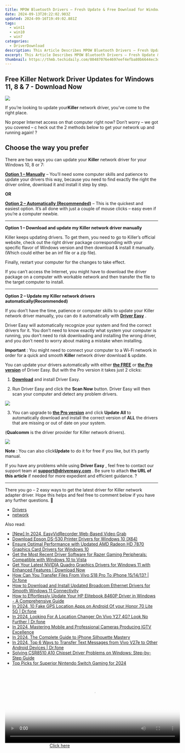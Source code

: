 ```yaml
---
title: MPOW Bluetooth Drivers – Fresh Update & Free Download for Windows 11, 8, 7 Users
date: 2024-09-13T20:22:02.903Z
updated: 2024-09-16T19:49:02.881Z
tags:
  - win11
  - win10
  - win7
categories:
  - DriverDownload
description: This Article Describes MPOW Bluetooth Drivers – Fresh Update & Free Download for Windows 11, 8, 7 Users
excerpt: This Article Describes MPOW Bluetooth Drivers – Fresh Update & Free Download for Windows 11, 8, 7 Users
thumbnail: https://thmb.techidaily.com/80487076e4697eef4efba80b6644ec3d63e792257dbd68c462e7ed6957f7f6c0.jpg
---
```


## Free Killer Network Driver Updates for Windows 11, 8 & 7 - Download Now

![](https://images.drivereasy.com/wp-content/uploads/2018/10/img_5bb5e43b23e8b.jpg)

 If you’re looking to update your**Killer** network driver,  you’ve come to the right place.

 No proper Internet access on that computer right now? Don’t worry – we got you covered – c heck out the 2 methods below to get your network up and running again! ?

## Choose the way you prefer

 There are two ways you can update your **Killer** network driver for your Windows 10, 8 or 7:

[**Option 1 – Manually**](https://tools.techidaily.com/drivereasy/download/) – You’ll need some computer skills and patience to update your drivers this way, because you need to find exactly the right the driver online, download it and install it step by step.

**OR**

[**Option 2 – Automatically (Recommended)**](https://www.drivereasy.com/knowledge/killer-network-driver-free-download-update-in-windows-10-8-7/#O2) – This is the quickest and easiest option. It’s all done with just a couple of mouse clicks – easy even if you’re a computer newbie.

---

 **Option 1 – Download and update my Killer network driver manually**

 Killer keeps updating drivers. To get them, you need to go to Killer’s official  website, check out the right driver package corresponding with your specific flavor of Windows version and then download & install it manually. (Which could either be an inf file or a zip file).

Finally, restart your computer for the changes to take effect.

 If you can’t access the Internet, you might have to download the driver package on a computer with workable network and then transfer the file to the target computer to install.

---

 **Option 2 – Update my Killer network drivers automatically(Recommended)**

 If you don’t have the time, patience or computer skills to update your Killer network  driver manually, you can do it automatically with **[Driver Easy](https://tools.techidaily.com/drivereasy/download/)**  .

 Driver Easy will automatically recognize your system and find the correct drivers for it. You don’t need to know exactly what system your computer is running, you don’t need to risk downloading and installing the wrong driver, and you don’t need to worry about making a mistake when installing.

**Important** : You might need to connect your computer to a Wi-Fi network in order for a quick and smooth **Killer** network driver download & update.

 You can update your drivers automatically with either **[the FREE](https://tools.techidaily.com/drivereasy/download/)**  or **[the Pro version](https://tools.techidaily.com/drivereasy/download/)**  of Driver Easy. But with the Pro version it takes just 2 clicks:

 1) **[Download](https://tools.techidaily.com/drivereasy/download/)**  and install Driver Easy.

 2) Run Driver Easy and click the **Scan Now**  button. Driver Easy will then scan your computer and detect any problem drivers.

![](https://images.drivereasy.com/wp-content/uploads/2018/07/img_5b5aefd675a7c.jpg)

 3) You can upgrade to **[the Pro version](https://tools.techidaily.com/drivereasy/download/)**  and click **Update All** to automatically download and install the correct version of **ALL**  the drivers that are missing or out of date on your system.

 (**Qualcomm** is the driver provider for Killer network drivers).

![](https://images.drivereasy.com/wp-content/uploads/2018/07/img_5b5af0deb80ba.jpg)

**Note** : You can also click**Update** to do it for free if you like, but it’s partly manual.

 If you have any problems while using **Driver Easy** , feel free to contact our support team at **<support@drivereasy.com>** . Be sure to attach **the URL of this article** if needed for more expedient and efficient guidance. ?

---

 There you go – 2 easy ways to get the latest driver for Killer network adapter driver. Hope this helps and feel free to comment below if you have any further questions. 🙂

* [Drivers](https://tools.techidaily.com/drivereasy/download/)
* [network](https://tools.techidaily.com/drivereasy/download/)

<ins class="adsbygoogle"
     style="display:block"
     data-ad-format="autorelaxed"
     data-ad-client="ca-pub-7571918770474297"
     data-ad-slot="1223367746"></ins>

<ins class="adsbygoogle"
     style="display:block"
     data-ad-client="ca-pub-7571918770474297"
     data-ad-slot="8358498916"
     data-ad-format="auto"
     data-full-width-responsive="true"></ins>

<span class="atpl-alsoreadstyle">Also read:</span>
<div><ul>
<li><a href="https://facebook-video-recording.techidaily.com/new-in-2024-easyvidrecorder-web-based-video-grab/"><u>[New] In 2024, EasyVidRecorder Web-Based Video Grab</u></a></li>
<li><a href="https://win-amazing.techidaily.com/download-epson-ds-530-printer-drivers-for-windows-10-x64/"><u>Download Epson DS-530 Printer Drivers for Windows 10 (X64)</u></a></li>
<li><a href="https://win-amazing.techidaily.com/ensure-optimal-performance-with-updated-amd-radeon-hd-7870-graphics-card-drivers-for-windows-10/"><u>Ensure Optimal Performance with Updated AMD Radeon HD 7870 Graphics Card Drivers for Windows 10</u></a></li>
<li><a href="https://win-amazing.techidaily.com/get-the-most-recent-driver-software-for-razer-gaming-peripherals-compatible-with-windows-10-to-vista/"><u>Get the Most Recent Driver Software for Razer Gaming Peripherals: Compatible with Windows 10 to Vista</u></a></li>
<li><a href="https://win-amazing.techidaily.com/get-your-latest-nvidia-quadro-graphics-drivers-for-windows-11-with-enhanced-features-download-now/"><u>Get Your Latest NVIDIA Quadro Graphics Drivers for Windows 11 with Enhanced Features | Download Now</u></a></li>
<li><a href="https://blog-min.techidaily.com/how-can-you-transfer-files-from-vivo-s18-pro-to-iphone-151413-drfone-by-drfone-transfer-from-android-transfer-from-android/"><u>How Can You Transfer Files From Vivo S18 Pro To iPhone 15/14/13? | Dr.fone</u></a></li>
<li><a href="https://win-amazing.techidaily.com/how-to-download-and-install-updated-broadcom-ethernet-drivers-for-smooth-windows-11-connectivity/"><u>How to Download and Install Updated Broadcom Ethernet Drivers for Smooth Windows 11 Connectivity</u></a></li>
<li><a href="https://win-amazing.techidaily.com/how-to-effortlessly-update-your-hp-elitebook-8460p-driver-in-windows-a-comprehensive-guide/"><u>How to Effortlessly Update Your HP Elitebook 8460P Driver in Windows - A Comprehensive Guide</u></a></li>
<li><a href="https://android-location.techidaily.com/in-2024-10-fake-gps-location-apps-on-android-of-your-honor-70-lite-5g-drfone-by-drfone-virtual/"><u>In 2024, 10 Fake GPS Location Apps on Android Of your Honor 70 Lite 5G | Dr.fone</u></a></li>
<li><a href="https://phone-solutions.techidaily.com/in-2024-looking-for-a-location-changer-on-vivo-y27-4g-look-no-further-drfone-by-drfone-virtual-android/"><u>In 2024, Looking For A Location Changer On Vivo Y27 4G? Look No Further | Dr.fone</u></a></li>
<li><a href="https://instagram-clips.techidaily.com/in-2024-mastering-mobile-and-professional-cameras-producing-igtv-excellence/"><u>In 2024, Mastering Mobile and Professional Cameras Producing IGTV Excellence</u></a></li>
<li><a href="https://some-guidance.techidaily.com/in-2024-the-complete-guide-to-iphone-silhouette-mastery/"><u>In 2024, The Complete Guide to iPhone Silhouette Mastery</u></a></li>
<li><a href="https://android-transfer.techidaily.com/in-2024-top-6-ways-to-transfer-text-messages-from-vivo-v27e-to-other-android-devices-drfone-by-drfone-transfer-from-android-transfer-from-android/"><u>In 2024, Top 6 Ways to Transfer Text Messages from Vivo V27e to Other Android Devices | Dr.fone</u></a></li>
<li><a href="https://win-amazing.techidaily.com/solving-csr8510-a10-chipset-driver-problems-on-windows-step-by-step-guide/"><u>Solving CSR8510 A10 Chipset Driver Problems on Windows: Step-by-Step Guide</u></a></li>
<li><a href="https://screen-capture.techidaily.com/top-picks-for-superior-nintendo-switch-gaming-for-2024/"><u>Top Picks for Superior Nintendo Switch Gaming for 2024</u></a></li>
</ul></div>

<!-- affiliate ads begin -->
<span id="1983471">
					<video width="576" height="240" style="cursor:pointer"
           poster="//a.impactradius-go.com/display-clicktoplayimage/1983471.png"
           onclick="if(!this.playClicked){this.play();this.setAttribute('controls',true);this.playClicked=true;}">
	   <source src="//a.impactradius-go.com/display-ad/22993-1983471">
	   <img src="//a.impactradius-go.com/display-clicktoplayimage/1983471.png" style="border: none; height: 100%; width: 100%; object-fit: contain">
	</video>
	<div style="width:360px;text-align:center"><a href="javascript:window.open(decodeURIComponent('https%3A%2F%2Fhomestyler.sjv.io%2Fc%2F5597632%2F1983471%2F22993'), '_blank');void(0);">Click here</a></div>
</span>
<img height="0" width="0" src="https://imp.pxf.io/i/5597632/1983471/22993" style="position:absolute;visibility:hidden;" border="0" />
<!-- affiliate ads end -->

